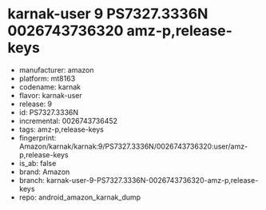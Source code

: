 # karnak-user 9 PS7327.3336N 0026743736320 amz-p,release-keys
- manufacturer: amazon
- platform: mt8163
- codename: karnak
- flavor: karnak-user
- release: 9
- id: PS7327.3336N
- incremental: 0026743736452
- tags: amz-p,release-keys
- fingerprint: Amazon/karnak/karnak:9/PS7327.3336N/0026743736320:user/amz-p,release-keys
- is_ab: false
- brand: Amazon
- branch: karnak-user-9-PS7327.3336N-0026743736320-amz-p,release-keys
- repo: android_amazon_karnak_dump

